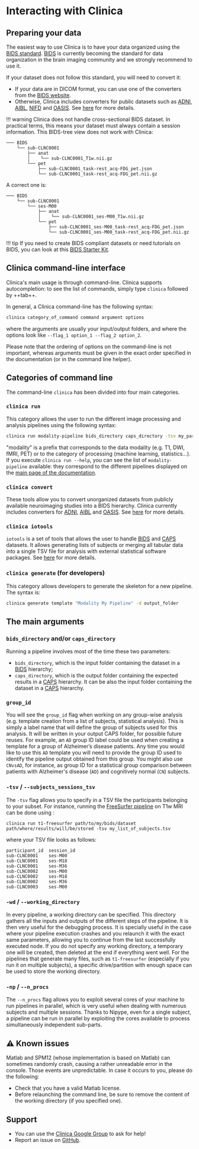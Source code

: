 # Interacting with Clinica

## Preparing your data

The easiest way to use Clinica is to have your data organized using the [BIDS standard](http://bids.neuroimaging.io/). [BIDS](http://bids.neuroimaging.io/) is currently becoming the standard for data organization in the brain imaging community and we strongly recommend to use it.

If your dataset does not follow this standard, you will need to convert it:

- If your data are in DICOM format, you can use one of the converters from the [BIDS website](http://bids.neuroimaging.io/).
- Otherwise, Clinica includes converters for public datasets such as [ADNI](http://adni.loni.usc.edu/), [AIBL](https://aibl.csiro.au), [NIFD](http://4rtni-ftldni.ini.usc.edu/) and [OASIS](http://www.oasis-brains.org). See [here](../DatabasesToBIDS) for more details.

!!! warning
    Clinica does not handle cross-sectional BIDS dataset. In practical terms, this means your dataset must always contain a session information. This BIDS-tree view does not work with Clinica:

```shell
─── BIDS
    └── sub-CLNC0001
        ├── anat
        │    └── sub-CLNC0001_T1w.nii.gz
        └── pet
            ├── sub-CLNC0001_task-rest_acq-FDG_pet.json
            └── sub-CLNC0001_task-rest_acq-FDG_pet.nii.gz
```

A correct one is:

```shell
─── BIDS
    └── sub-CLNC0001
        └── ses-M00
            ├── anat
            │    └── sub-CLNC0001_ses-M00_T1w.nii.gz
            └── pet
                ├── sub-CLNC0001_ses-M00_task-rest_acq-FDG_pet.json
                └── sub-CLNC0001_ses-M00_task-rest_acq-FDG_pet.nii.gz
```

!!! tip
     If you need to create BIDS compliant datasets or need tutorials on BIDS, you can look at this [BIDS Starter Kit](https://github.com/INCF/bids-starter-kit/).


## Clinica command-line interface

Clinica's main usage is through command-line. Clinica supports autocompletion: to see the list of commands, simply type `clinica` followed by ++tab++.

In general, a Clinica command-line has the following syntax:
```bash
clinica category_of_command command argument options
```
where the arguments are usually your input/output folders, and where the options look like `--flag_1 option_1 --flag_2 option_2`.

Please note that the ordering of options on the command-line is not important, whereas arguments must be given in the exact order specified in the documentation (or in the command line helper).


## Categories of command line

The command-line `clinica` has been divided into four main categories.

### `clinica run`

This category allows the user to run the different image processing and analysis pipelines using the following syntax:
```bash
clinica run modality-pipeline bids_directory caps_directory -tsv my_participants.tsv
```
"modality" is a prefix that corresponds to the data modality (e.g. T1, DWI, fMRI, PET) or to the category of processing (machine learning, statistics...).
If you execute `clinica run --help`, you can see the list of `modality-pipeline` available: they correspond to the different pipelines displayed on the [main page of the documentation](..).

<!-- ### clinica visualize

!!! note
    We are currently rewriting this section. We will update this section ASAP. -->

### `clinica convert`

These tools allow you to convert unorganized datasets from publicly available neuroimaging studies into a BIDS hierarchy. Clinica currently includes converters for [ADNI](http://adni.loni.usc.edu/), [AIBL](https://aibl.csiro.au) and [OASIS](http://www.oasis-brains.org). See [here](../DatabasesToBIDS) for more details.


### `clinica iotools`

`iotools` is a set of tools that allows the user to handle [BIDS](http://bids.neuroimaging.io) and [CAPS](../CAPS/Introduction) datasets. It allows generating lists of subjects or merging all tabular data into a single TSV file for analysis with external statistical software packages. See [here](../IO) for more details.


### `clinica generate` (for developers)

This category allows developers to generate the skeleton for a new pipeline. The syntax is:

```bash
clinica generate template "Modality My Pipeline" -d output_folder
```

## The main arguments

### `bids_directory` and/or `caps_directory`
Running a pipeline involves most of the time these two parameters:

- `bids_directory`, which is the input folder containing the dataset in a [BIDS](../BIDS) hierarchy;
- `caps_directory`, which is the output folder containing the expected results in a [CAPS](../CAPS/Introduction) hierarchy. It can be also the input folder containing the dataset in a [CAPS](../CAPS/Introduction) hierarchy.

### `group_id`
You will see the `group_id` flag when working on any group-wise analysis (e.g. template creation from a list of subjects, statistical analysis). This is simply a label name that will define the  group of subjects used for this analysis. It will be written in your output CAPS folder, for possible future reuses. For example, an `AD` group ID label could be used when creating a template for a group of Alzheimer’s disease patients. Any time you would like to use this `AD` template you will need to provide the group ID used to identify the pipeline output obtained from this group. You might also use `CNvsAD`, for instance, as group ID for a statistical group comparison between patients with Alzheimer's disease (`AD`) and cognitively normal (`CN`) subjects.

### `-tsv` / `--subjects_sessions_tsv`

The `-tsv` flag allows you to specify in a TSV file the participants belonging to your subset. For instance, running the [FreeSurfer pipeline](../Pipelines/T1_FreeSurfer) on T1w MRI can be done using :
```shell
clinica run t1-freesurfer path/to/my/bids/dataset path/where/results/will/be/stored -tsv my_list_of_subjects.tsv
```
where your TSV file looks as follows:
```text
participant_id  session_id
sub-CLNC0001    ses-M00
sub-CLNC0001    ses-M18
sub-CLNC0001    ses-M36
sub-CLNC0002    ses-M00
sub-CLNC0002    ses-M18
sub-CLNC0002    ses-M36
sub-CLNC0003    ses-M00
```
<!-- Note that to make the display clearer, the rows contain successive tabs, which should not happen in an actual TSV file. -->

### `-wd` / `--working_directory`
In every pipeline, a working directory can be specified. This directory gathers all the inputs and outputs of the different steps of the pipeline. It is then very useful for the debugging process. It is specially useful in the case where your pipeline execution crashes and you relaunch it with the exact same parameters, allowing you to continue from the last successfully executed node. If you do not specify any working directory, a temporary one will be created, then deleted at the end if everything went well. For the pipelines that generate many files, such as `t1-freesurfer` (especially if you run it on multiple subjects), a specific drive/partition with enough space can be used to store the working directory.

### `-np` / `--n_procs`
The `--n_procs` flag allows you to exploit several cores of your machine to run pipelines in parallel, which is very useful when dealing with numerous subjects and multiple sessions. Thanks to Nipype, even for a single subject, a pipeline can be run in parallel by exploiting the cores available to process simultaneously independent sub-parts.


## :warning: Known issues

Matlab and SPM12 (whose implementation is based on Matlab) can sometimes randomly crash, causing a rather unreadable error in the console. Those events are unpredictable. In case it occurs to you, please do the following:

- Check that you have a valid Matlab license.
- Before relaunching the command line, be sure to remove the content of the working directory (if you specified one).


## Support

-   You can use the [Clinica Google Group](https://groups.google.com/forum/#!forum/clinica-user) to ask for help!
-   Report an issue on [GitHub](https://github.com/aramis-lab/clinica/issues).
